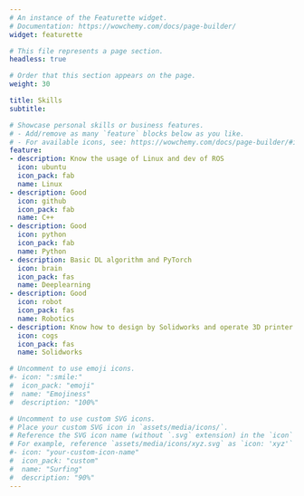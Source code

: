 ```yaml
---
# An instance of the Featurette widget.
# Documentation: https://wowchemy.com/docs/page-builder/
widget: featurette

# This file represents a page section.
headless: true

# Order that this section appears on the page.
weight: 30

title: Skills
subtitle:

# Showcase personal skills or business features.
# - Add/remove as many `feature` blocks below as you like.
# - For available icons, see: https://wowchemy.com/docs/page-builder/#icons
feature:
- description: Know the usage of Linux and dev of ROS
  icon: ubuntu
  icon_pack: fab
  name: Linux
- description: Good
  icon: github
  icon_pack: fab
  name: C++
- description: Good
  icon: python
  icon_pack: fab
  name: Python
- description: Basic DL algorithm and PyTorch
  icon: brain
  icon_pack: fas
  name: Deeplearning
- description: Good
  icon: robot
  icon_pack: fas
  name: Robotics
- description: Know how to design by Solidworks and operate 3D printer
  icon: cogs
  icon_pack: fas
  name: Solidworks

# Uncomment to use emoji icons.
#- icon: ":smile:"
#  icon_pack: "emoji"
#  name: "Emojiness"
#  description: "100%"  

# Uncomment to use custom SVG icons.
# Place your custom SVG icon in `assets/media/icons/`.
# Reference the SVG icon name (without `.svg` extension) in the `icon` field.
# For example, reference `assets/media/icons/xyz.svg` as `icon: 'xyz'`
#- icon: "your-custom-icon-name"
#  icon_pack: "custom"
#  name: "Surfing"
#  description: "90%"
---
```

